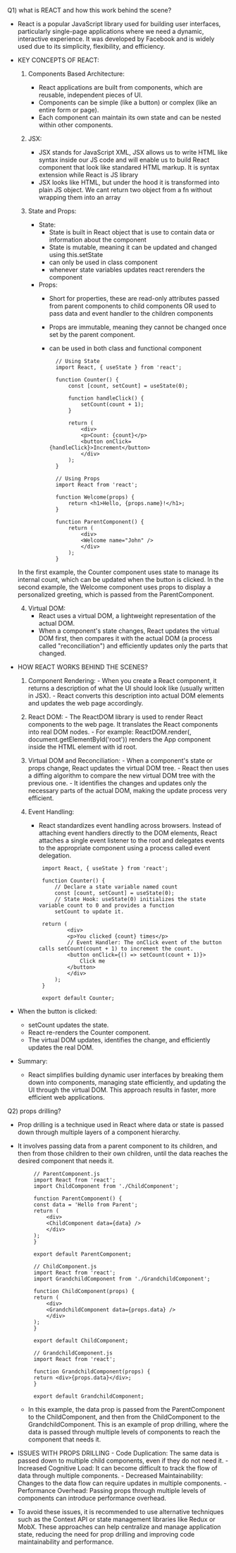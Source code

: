 Q1) what is REACT and how this work behind the scene?
  - React is a popular JavaScript library used for building user interfaces, particularly single-page applications where we need a dynamic, interactive experience. It was developed by Facebook and is widely used due to its simplicity, flexibility, and efficiency.

 - KEY CONCEPTS OF REACT:
    1) Components Based Architecture:
        - React applications are built from components, which are reusable, independent pieces of UI.
        - Components can be simple (like a button) or complex (like an entire form or page).
        - Each component can maintain its own state and can be nested within other components.

    2) JSX:
        - JSX stands for JavaScript XML, JSX allows us to write HTML like syntax inside our JS code and will enable
        us to build React component that look like standared HTML markup. It is syntax extension while React is JS library
        -  JSX looks like HTML, but under the hood it is transformed into plain JS object. We cant return two object
        from a fn without wrapping them into an array
        
    3) State and Props:
        - State: 
             - State is built in React object that is use to contain data or information about the component
             - State is mutable, meaning it can be updated and changed using this.setState
             - can only be used in class component 
             - whenever state variables updates react rerenders the component
        - Props: 
            - Short for properties, these are read-only attributes passed from parent components to child components OR used to pass data and event handler to the children components
            - Props are immutable, meaning they cannot be changed once set by the parent component.
            - can be used in both class and functional component

                    // Using State
                    import React, { useState } from 'react';

                    function Counter() {
                        const [count, setCount] = useState(0);

                        function handleClick() {
                            setCount(count + 1);
                        }

                        return (
                            <div>
                            <p>Count: {count}</p>
                            <button onClick={handleClick}>Increment</button>
                            </div>
                        );
                    }

                    // Using Props
                    import React from 'react';

                    function Welcome(props) {
                        return <h1>Hello, {props.name}!</h1>;
                    }

                    function ParentComponent() {
                        return (
                            <div>
                            <Welcome name="John" />
                            </div>
                        );
                    }
                    
    In the first example, the Counter component uses state to manage its internal count, which can be updated when the button is clicked. In the second example, the Welcome component uses props to display a personalized greeting, which is passed from the ParentComponent.

    4) Virtual DOM:
        - React uses a virtual DOM, a lightweight representation of the actual DOM.
        - When a component's state changes, React updates the virtual DOM first, then compares it with the actual DOM (a process called "reconciliation") and efficiently updates only the parts that changed.

 - HOW REACT WORKS BEHIND THE SCENES?
      1) Component Rendering:
        - When you create a React component, it returns a description of what the UI should look like (usually written in JSX).
        - React converts this description into actual DOM elements and updates the web page accordingly.

      2) React DOM:
        - The ReactDOM library is used to render React components to the web page. It translates the React components into real DOM nodes.
        - For example: ReactDOM.render(<App />, document.getElementById('root')) renders the App component inside the HTML element with id root.

      3) Virtual DOM and Reconciliation:
        - When a component's state or props change, React updates the virtual DOM tree.
        - React then uses a diffing algorithm to compare the new virtual DOM tree with the previous one.
        - It identifies the changes and updates only the necessary parts of the actual DOM, making the update process very efficient.

      4) Event Handling:
         - React standardizes event handling across browsers. Instead of attaching event handlers directly to the DOM elements, React attaches a single event listener to the root and delegates events to the appropriate component using a process called event delegation.

                import React, { useState } from 'react';

                function Counter() {
                    // Declare a state variable named count
                    const [count, setCount] = useState(0);
                    // State Hook: useState(0) initializes the state variable count to 0 and provides a function 
                    setCount to update it.

                return (
                        <div>
                        <p>You clicked {count} times</p>
                        // Event Handler: The onClick event of the button calls setCount(count + 1) to increment the count.
                        <button onClick={() => setCount(count + 1)}>
                            Click me
                        </button>
                        </div>
                    );
                }

                export default Counter;

- When the button is clicked:
    - setCount updates the state.
    - React re-renders the Counter component.
    - The virtual DOM updates, identifies the change, and efficiently updates the real DOM.

- Summary:
    - React simplifies building dynamic user interfaces by breaking them down into components, managing state efficiently, and updating the UI through the virtual DOM. This approach results in faster, more efficient web applications.




Q2) props drilling?
 - Prop drilling is a technique used in React where data or state is passed down through multiple layers of a component hierarchy. 
 - It involves passing data from a parent component to its children, and then from those children to their own children, until the data reaches the desired component that needs it.

            // ParentComponent.js
            import React from 'react';
            import ChildComponent from './ChildComponent';

            function ParentComponent() {
            const data = 'Hello from Parent';
            return (
                <div>
                <ChildComponent data={data} />
                </div>
            );
            }

            export default ParentComponent;

            // ChildComponent.js
            import React from 'react';
            import GrandchildComponent from './GrandchildComponent';

            function ChildComponent(props) {
            return (
                <div>
                <GrandchildComponent data={props.data} />
                </div>
            );
            }

            export default ChildComponent;

            // GrandchildComponent.js
            import React from 'react';

            function GrandchildComponent(props) {
            return <div>{props.data}</div>;
            }

            export default GrandchildComponent;
    - In this example, the data prop is passed from the ParentComponent to the ChildComponent, and then from the ChildComponent to the GrandchildComponent. This is an example of prop drilling, where the data is passed through multiple levels of components to reach the component that needs it.

 - ISSUES WITH PROPS DRILLING
       - Code Duplication: The same data is passed down to multiple child components, even if they do not need it.
       - Increased Cognitive Load: It can become difficult to track the flow of data through multiple components.
       - Decreased Maintainability: Changes to the data flow can require updates in multiple components.
       - Performance Overhead: Passing props through multiple levels of components can introduce performance overhead.

- To avoid these issues, it is recommended to use alternative techniques such as the Context API or state management libraries like Redux or MobX. These approaches can help centralize and manage application state, reducing the need for prop drilling and improving code maintainability and performance.
